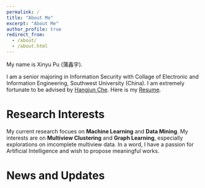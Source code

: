 ```yaml
---
permalink: /
title: "About Me"
excerpt: "About Me"
author_profile: true
redirect_from: 
  - /about/
  - /about.html
---
```


My name is Xinyu Pu (蒲鑫宇).

I am a senior majoring in Information Security with Collage of Electronic and Information Engineering, Southwest University (China). 
I am extremely fortunate to be advised by [Hangjun Che](https://www.researchgate.net/profile/Che-Hangjun). Here is my [Resume](). 

Research Interests
======
My current research focues on **Machine Learning** and **Data Mining**. 
My interests are on **Multiview Clustering** and **Graph Learning**, especially explorations on imcomplete multiview data. 
In a word, I have a passion for Artificial Intelligence and wish to propose meaningful works. 

News and Updates
======
